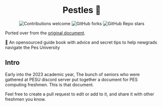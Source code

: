 <h1 align="center">
  <br>
  <br>
    Pestles 🌸
  <br>
</h1>

<div align="center">

![Contributions welcome](https://img.shields.io/badge/contributions-welcome-orange.svg?style=for-the-badge)
![GitHub forks](https://img.shields.io/github/forks/Nandan-N/Pestles?style=for-the-badge&logo=github)
![GitHub Repo stars](https://img.shields.io/github/stars/Nandan-N/Pestles?color=orange&style=for-the-badge&logo=github)

</div>

Ported over from the [original document](https://docs.google.com/document/d/1kMIUJq4nHCw7Kc52_acFYXGZnfGfd87SmV9uZmMvByM/edit?usp=sharing).

🌸 An opensourced guide book with advice and secret tips to help newgrads navigate the Pes University


## Intro

Early into the 2023 academic year, The bunch of seniors who were gathered at PESU discord server put together a document for PES computing freshmen. This is that document.

Feel free to create a pull request to edit or add to it, and share it with other freshmen you know.
